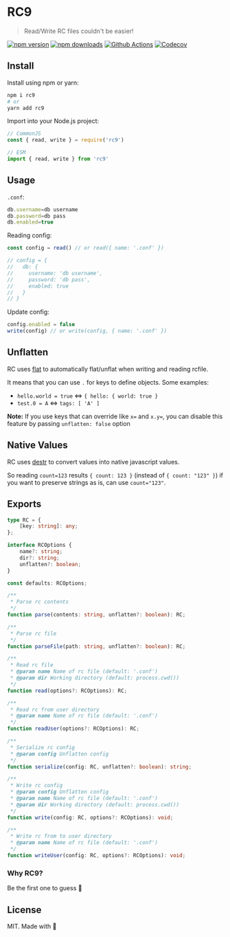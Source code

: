 # RC**9**

> Read/Write RC files couldn't be easier!

[![npm version][npm-version-src]][npm-version-href]
[![npm downloads][npm-downloads-src]][npm-downloads-href]
[![Github Actions][github-actions-src]][github-actions-href]
[![Codecov][codecov-src]][codecov-href]

## Install

Install using npm or yarn:

```bash
npm i rc9
# or
yarn add rc9
```

Import into your Node.js project:

```js
// CommonJS
const { read, write } = require('rc9')

// ESM
import { read, write } from 'rc9'
```

## Usage

`.conf`:

```ts
db.username=db username
db.password=db pass
db.enabled=true
```

Reading config:

```ts
const config = read() // or read({ name: '.conf' })

// config = {
//   db: {
//     username: 'db username',
//     password: 'db pass',
//     enabled: true
//   }
// }
```

Update config:

```ts
config.enabled = false
write(config) // or write(config, { name: '.conf' })
```

## Unflatten

RC uses [flat](https://www.npmjs.com/package/flat) to automatically flat/unflat when writing and reading rcfile.

It means that you can use `.` for keys to define objects. Some examples:

- `hello.world = true` <=> `{ hello: { world: true }`
- `test.0 = A` <=> `tags: [ 'A' ]`

**Note:** If you use keys that can override like `x=` and `x.y=`, you can disable this feature by passing `unflatten: false` option

## Native Values

RC uses [destr](https://www.npmjs.com/package/destr) to convert values into native javascript values.

So reading `count=123` results `{ count: 123 }` (instead of `{ count: "123" }`) if you want to preserve strings as is, can use `count="123"`.

## Exports

```ts
type RC = {
    [key: string]: any;
};

interface RCOptions {
    name?: string;
    dir?: string;
    unflatten?: boolean;
}

const defaults: RCOptions;

/**
 * Parse rc contents
 */
function parse(contents: string, unflatten?: boolean): RC;

/**
 * Parse rc file
 */
function parseFile(path: string, unflatten?: boolean): RC;

/**
 * Read rc file
 * @param name Name of rc file (default: '.conf')
 * @param dir Working directory (default: process.cwd())
 */
function read(options?: RCOptions): RC;

/**
 * Read rc from user directory
 * @param name Name of rc file (default: '.conf')
 */
function readUser(options?: RCOptions): RC;

/**
 * Serialize rc config
 * @param config Unflatten config
 */
function serialize(config: RC, unflatten?: boolean): string;

/**
 * Write rc config
 * @param config Unflatten config
 * @param name Name of rc file (default: '.conf')
 * @param dir Working directory (default: process.cwd())
 */
function write(config: RC, options?: RCOptions): void;

/**
 * Write rc from to user directory
 * @param name Name of rc file (default: '.conf')
 */
function writeUser(config: RC, options?: RCOptions): void;
```

### Why RC**9**?

Be the first one to guess 🐇

## License

MIT. Made with 💖

<!-- Badges -->
[npm-version-src]: https://img.shields.io/npm/v/rc9?style=flat-square
[npm-version-href]: https://npmjs.com/package/rc9

[npm-downloads-src]: https://img.shields.io/npm/dm/rc9?style=flat-square
[npm-downloads-href]: https://npmjs.com/package/rc9

[github-actions-src]: https://img.shields.io/github/workflow/status/nuxt-contrib/rc9/ci/master?style=flat-square
[github-actions-href]: https://github.com/nuxt-contrib/rc9/actions?query=workflow%3Aci

[codecov-src]: https://img.shields.io/codecov/c/gh/nuxt-contrib/rc9/master?style=flat-square
[codecov-href]: https://codecov.io/gh/nuxt-contrib/rc9
